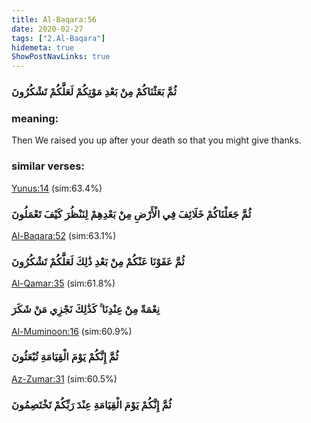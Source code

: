 ```yaml
---
title: Al-Baqara:56
date: 2020-02-27
tags: ["2.Al-Baqara"]
hidemeta: true 
ShowPostNavLinks: true 
---
```

### ثُمَّ بَعَثْنَاكُمْ مِنْ بَعْدِ مَوْتِكُمْ لَعَلَّكُمْ تَشْكُرُونَ
### meaning: 
Then We raised you up after your death so that you might give thanks.
### similar verses: 

[Yunus:14](/10/14) (sim:63.4%)

### ثُمَّ جَعَلْنَاكُمْ خَلَائِفَ فِي الْأَرْضِ مِنْ بَعْدِهِمْ لِنَنْظُرَ كَيْفَ تَعْمَلُونَ

[Al-Baqara:52](/2/52) (sim:63.1%)

### ثُمَّ عَفَوْنَا عَنْكُمْ مِنْ بَعْدِ ذَٰلِكَ لَعَلَّكُمْ تَشْكُرُونَ

[Al-Qamar:35](/54/35) (sim:61.8%)

### نِعْمَةً مِنْ عِنْدِنَا ۚ كَذَٰلِكَ نَجْزِي مَنْ شَكَرَ

[Al-Muminoon:16](/23/16) (sim:60.9%)

### ثُمَّ إِنَّكُمْ يَوْمَ الْقِيَامَةِ تُبْعَثُونَ

[Az-Zumar:31](/39/31) (sim:60.5%)

### ثُمَّ إِنَّكُمْ يَوْمَ الْقِيَامَةِ عِنْدَ رَبِّكُمْ تَخْتَصِمُونَ
